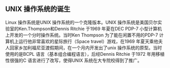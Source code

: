 ## UNIX 操作系统的诞生

Linux 操作系统是UNIX 操作系统的一个克隆版本。UNIX
操作系统是美国贝尔实验室的Ken.Thompson和Dennis Ritchie 于1969 年夏在DEC
PDP-7 小型计算机上开发的一个分时操作系统。当时Ken Thompson
为了能在闲置不用的PDP-7 计算机上运行他非常喜欢的星际旅行（Space
travel）游戏，在1969
年夏天乘他夫人回家乡加利福尼亚渡假期间，在一个月内开发出了unix
操作系统的原型。当时使用的是BCPL 语言（基本组合编程语言），后经Dennis
Ritchie 于1972 年用移植性很强的C 语言进行了改写，使得UNIX
系统在大专院校得到了推广。
